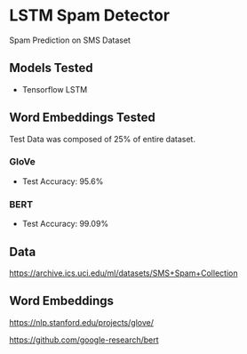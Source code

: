 # LSTM Spam Detector
Spam Prediction on SMS Dataset

## Models Tested
- Tensorflow LSTM

## Word Embeddings Tested
Test Data was composed of 25% of entire dataset.

### GloVe
- Test Accuracy: 95.6%
### BERT
- Test Accuracy: 99.09%


## Data
https://archive.ics.uci.edu/ml/datasets/SMS+Spam+Collection

## Word Embeddings
https://nlp.stanford.edu/projects/glove/

https://github.com/google-research/bert
